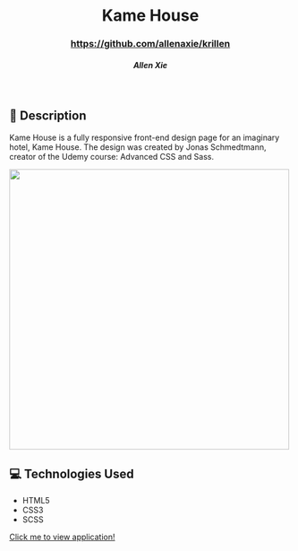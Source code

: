 # <h1 align="center"> Kame House </h1>
 #### <h3 align="center">https://github.com/allenaxie/krillen</h3>
 <h5 align="center">Allen Xie</h5>

<br>

## 📝 Description

Kame House is a fully responsive front-end design page for an imaginary hotel, Kame House. The design was created by Jonas Schmedtmann, creator of the Udemy course: Advanced CSS and Sass.

<img src="img/gif demo.gif?raw=true" width="500px">

## 💻 Technologies Used 

- HTML5
- CSS3
- SCSS

<a href="https://kame-house.netlify.app/" target="_blank"> Click me to view application! </a>
